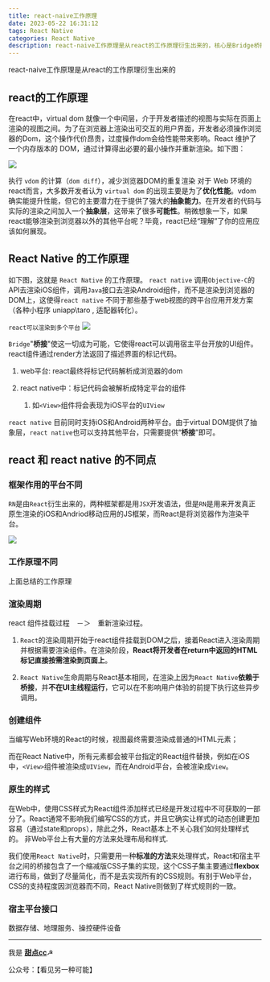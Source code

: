 ```yaml
---
title: react-naive工作原理
date: 2023-05-22 16:31:12
tags: React Native
categories: React Native
description: react-naive工作原理是从react的工作原理衍生出来的，核心是Bridge桥接、vDom。
---
```


react-naive工作原理是从react的工作原理衍生出来的

## react的工作原理

在react中，virtual dom 就像一个中间层，介于开发者描述的视图与实际在页面上渲染的视图之间。为了在浏览器上渲染出可交互的用户界面，开发者必须操作浏览器的Dom，这个操作代价昂贵，过度操作dom会给性能带来影响。React 维护了一个内存版本的 DOM，通过计算得出必要的最小操作并重新渲染。如下图：

![](https://pic1.imgdb.cn/item/646b28dfe03e90d874c5b31b.jpg)

执行 `vdom` 的计算（`dom diff`），减少浏览器DOM的重复渲染
对于 Web 环境的react而言，大多数开发者认为 `virtual dom` 的出现主要是为了**优化性能**。vdom确实能提升性能，但它的主要潜力在于提供了强大的**抽象能力**。在开发者的代码与实际的渲染之间加入一个**抽象层**，这带来了很多**可能性**。稍微想象一下，如果react能够渲染到浏览器以外的其他平台呢？毕竟，react已经“理解”了你的应用应该如何展现。

## React Native 的工作原理

如下图，这就是 `React Native` 的工作原理。 `react native` 调用`Objective-C`的API去渲染iOS组件，调用`Java`接口去渲染Android组件，而不是渲染到浏览器的DOM上，这使得`react native` 不同于那些基于web视图的跨平台应用开发方案（各种小程序 uniapp\taro , 适配器转化）。

`react可以渲染到多个平台`
![](https://pic1.imgdb.cn/item/646b28ebe03e90d874c5be4f.jpg)

`Bridge`"**桥接**"使这一切成为可能，它使得react可以调用宿主平台开放的UI组件。react组件通过render方法返回了描述界面的标记代码。

1. web平台: react最终将标记代码解析成浏览器的dom

2. react native中：标记代码会被解析成特定平台的组件
   1. 如`<View>`组件将会表现为iOS平台的`UIView`

`react native` 目前同时支持iOS和Android两种平台。由于virtual DOM提供了抽象层，`react native`也可以支持其他平台，只需要提供“**桥接**”即可。

## react 和 react native 的不同点

### 框架作用的平台不同

`RN`是由`React`衍生出来的，两种框架都是用`JSX`开发语法，但是`RN`是用来开发真正原生渲染的iOS和Andriod移动应用的JS框架，而React是将浏览器作为渲染平台。

![](https://pic1.imgdb.cn/item/646b2904e03e90d874c5ec24.jpg)

### 工作原理不同

上面总结的工作原理

### 渲染周期

react 组件挂载过程　－＞　重新渲染过程。

1. `React`的渲染周期开始于react组件挂载到DOM之后，接着React进入渲染周期并根据需要渲染组件。在渲染阶段，**React将开发者在return中返回的HTML标记直接按需渲染到页面上**。

2. `React Native`生命周期与React基本相同，在渲染上因为`React Native`**依赖于桥接**，并**不在UI主线程运行**，它可以在不影响用户体验的前提下执行这些异步调用。

### 创建组件

当编写Web环境的React的时候，视图最终需要渲染成普通的HTML元素；

而在React Native中，所有元素都会被平台指定的React组件替换，例如在iOS中，`<View>`组件被渲染成`UIView`，而在Android平台，会被渲染成`View`。

### 原生的样式

在Web中，使用CSS样式为React组件添加样式已经是开发过程中不可获取的一部分了。React通常不影响我们编写CSS的方式，并且它确实让样式的动态创建更加容易（通过state和props），除此之外，React基本上不关心我们如何处理样式的。
非Web平台上有大量的方法来处理布局和样式.

我们使用`React Native`时，只需要用一种**标准的方法**来处理样式，React和宿主平台之间的桥接包含了一个缩减版CSS子集的实现，这个CSS子集主要通过**flexbox**进行布局，做到了尽量简化，而不是去实现所有的CSS规则。有别于Web平台，CSS的支持程度因浏览器而不同，React Native则做到了样式规则的一致。

### 宿主平台接口

数据存储、地理服务、操控硬件设备

---

我是 [**甜点cc**](https://blog.i-xiao.space/)☭

公众号：【看见另一种可能】